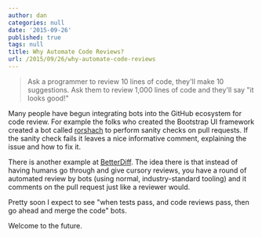```yaml
---
author: dan
categories: null
date: '2015-09-26'
published: true
tags: null
title: Why Automate Code Reviews?
url: /2015/09/26/why-automate-code-reviews
---
```


>Ask a programmer to review 10 lines of code, they'll make 10 suggestions. Ask them to review 1,000 lines of code and they'll say "it looks good!"

Many people have begun integrating bots into the GitHub ecosystem for code review. For example the folks who created the Bootstrap UI framework created a bot called [rorshach](https://github/twbs/rorshach) to perform sanity checks on pull requests. If the sanity check fails it leaves a nice informative comment, explaining the issue and how to fix it.

There is another example at [BetterDiff](https://betterdiff.com/). The idea there is that instead of having humans go through and give cursory reviews, you have a round of automated review by bots (using normal, industry-standard tooling) and it comments on the pull request just like a reviewer would.

Pretty soon I expect to see "when tests pass, and code reviews pass, then go ahead and merge the code" bots.

Welcome to the future.
